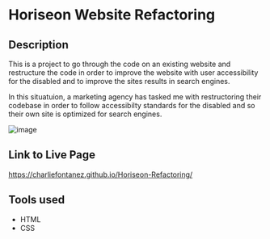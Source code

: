 # Horiseon Website Refactoring


## Description

This is a project to go through the code on an existing website and restructure the code in order to improve the website with user accessibility for the disabled and to improve the sites results in search engines.


In this situatuion, a marketing agency has tasked me with restructoring their codebase in order to follow accessibilty standards for the disabled and so their own site is optimized for search engines.


![image](https://charliefontanez.github.io/Horiseon-Refactoring/assets/images/charliefontanez.github.io_Horiseon-Refactoring_.png)

## Link to Live Page

https://charliefontanez.github.io/Horiseon-Refactoring/


## Tools used

- HTML
- CSS
